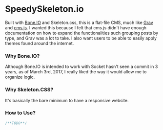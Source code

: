 # SpeedySkeleton.io

Built with [Bone.IO](http://bone.io/) and Skeleton.css, this is a flat-file CMS, much like [Grav](https://getgrav.org/) and [cms.js](https://cdmedia.github.io/cms.js/). I wanted this because I felt that cms.js didn't have enough documentation on how to expand the functionalities such grouping posts by type, and Grav was a lot to take. I also want users to be able to easily apply themes found around the internet.

### Why Bone.IO?

Although Bone.IO is intended to work with Socket hasn't seen a commit in 3 years, as of March 3rd, 2017, I really liked the way it would allow me to organize logic.

### Why Skeleton.CSS?

It's basically the bare minimum to have a responsive website.

### How to Use?

```c#
/**TODO**/
```

